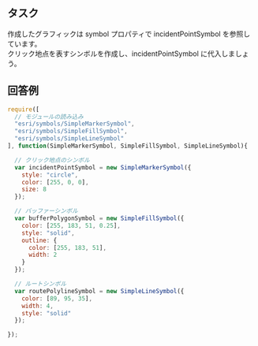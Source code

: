 ## タスク

作成したグラフィックは symbol プロパティで incidentPointSymbol を参照しています。  
クリック地点を表すシンボルを作成し、incidentPointSymbol に代入しましょう。

## 回答例

```js
require([
  // モジュールの読み込み
  "esri/symbols/SimpleMarkerSymbol",
  "esri/symbols/SimpleFillSymbol",
  "esri/symbols/SimpleLineSymbol"
], function(SimpleMarkerSymbol, SimpleFillSymbol, SimpleLineSymbol){

  // クリック地点のシンボル
  var incidentPointSymbol = new SimpleMarkerSymbol({
    style: "circle",
    color: [255, 0, 0],
    size: 8
  });

  // バッファーシンボル
  var bufferPolygonSymbol = new SimpleFillSymbol({
    color: [255, 183, 51, 0.25],
    style: "solid",
    outline: {
      color: [255, 183, 51],
      width: 2
    }
  });

  // ルートシンボル
  var routePolylineSymbol = new SimpleLineSymbol({
    color: [89, 95, 35],
    width: 4,
    style: "solid"
  });

});
```
